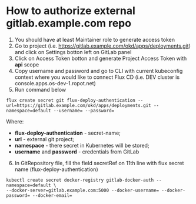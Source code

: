 # How to authorize external gitlab.example.com repo

1. You should have at least Maintainer role to generate access token
2. Go to project (i.e. https://gitlab.example.com/okd/apps/deployments.git) and click on Settings botton left on GitLab panel
3. Click on Access Token botton and generate Project Access Token with **api** scope
4. Copy username and password and go to CLI with current kubeconfig context where you would like to connect Flux CD (i.e. DEV cluster is console.apps.os-dev-1.ropot.net)
5. Run command below<br>

```
flux create secret git flux-deploy-authentication --url=https://gitlab.example.com/okd/apps/deployments.git --namespace=default --username= --password=
```

Where: <br>
- **flux-deploy-authentication** - secret-name; <br>
- **url** - external git project; <br>
- **namespace** - there secret in Kubernetes will be stored; <br>
- **username** and **password** - credentials from GitLab

6. In GitRepository file, fill the field secretRef on 11th line with flux secret name (flux-deploy-authentication)

```
kubectl create secret docker-registry gitlab-docker-auth --namespace=default \
--docker-server=gitlab.example.com:5000 --docker-username= --docker-password= --docker-email=
```